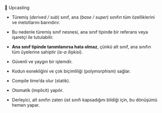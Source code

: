  🧩 Upcasting

- Türemiş (*derived / sub*) sınıf, ana (*base / super*) sınıfın tüm özelliklerini ve metotlarını barındırır.
- Bu nedenle türemiş sınıf nesnesi, ana sınıf tipinde bir referans veya işaretçi ile tutulabilir.
- **Ana sınıf tipinde tanımlanırsa hata olmaz**, çünkü alt sınıf, ana sınıfın tüm üyelerine sahiptir (*is-a ilişkisi*).
- Güvenli ve yaygın bir işlemdir.
- Kodun esnekliğini ve çok biçimliliği (polymorphism) sağlar.

- Compile time’da olur (statik).
- Otomatik (implicit) yapılır.
- Derleyici, alt sınıfın zaten üst sınıfı kapsadığını bildiği için, bu dönüşümü hemen yapar.
